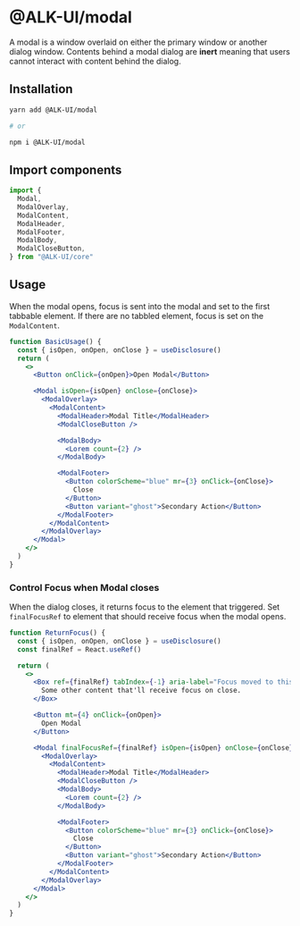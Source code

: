 # @ALK-UI/modal

A modal is a window overlaid on either the primary window or another dialog
window. Contents behind a modal dialog are **inert** meaning that users cannot
interact with content behind the dialog.

## Installation

```sh
yarn add @ALK-UI/modal

# or

npm i @ALK-UI/modal
```

## Import components

```jsx
import {
  Modal,
  ModalOverlay,
  ModalContent,
  ModalHeader,
  ModalFooter,
  ModalBody,
  ModalCloseButton,
} from "@ALK-UI/core"
```

## Usage

When the modal opens, focus is sent into the modal and set to the first tabbable
element. If there are no tabbled element, focus is set on the `ModalContent`.

```jsx
function BasicUsage() {
  const { isOpen, onOpen, onClose } = useDisclosure()
  return (
    <>
      <Button onClick={onOpen}>Open Modal</Button>

      <Modal isOpen={isOpen} onClose={onClose}>
        <ModalOverlay>
          <ModalContent>
            <ModalHeader>Modal Title</ModalHeader>
            <ModalCloseButton />

            <ModalBody>
              <Lorem count={2} />
            </ModalBody>

            <ModalFooter>
              <Button colorScheme="blue" mr={3} onClick={onClose}>
                Close
              </Button>
              <Button variant="ghost">Secondary Action</Button>
            </ModalFooter>
          </ModalContent>
        </ModalOverlay>
      </Modal>
    </>
  )
}
```

### Control Focus when Modal closes

When the dialog closes, it returns focus to the element that triggered. Set
`finalFocusRef` to element that should receive focus when the modal opens.

```jsx
function ReturnFocus() {
  const { isOpen, onOpen, onClose } = useDisclosure()
  const finalRef = React.useRef()

  return (
    <>
      <Box ref={finalRef} tabIndex={-1} aria-label="Focus moved to this box">
        Some other content that'll receive focus on close.
      </Box>

      <Button mt={4} onClick={onOpen}>
        Open Modal
      </Button>

      <Modal finalFocusRef={finalRef} isOpen={isOpen} onClose={onClose}>
        <ModalOverlay>
          <ModalContent>
            <ModalHeader>Modal Title</ModalHeader>
            <ModalCloseButton />
            <ModalBody>
              <Lorem count={2} />
            </ModalBody>

            <ModalFooter>
              <Button colorScheme="blue" mr={3} onClick={onClose}>
                Close
              </Button>
              <Button variant="ghost">Secondary Action</Button>
            </ModalFooter>
          </ModalContent>
        </ModalOverlay>
      </Modal>
    </>
  )
}
```
